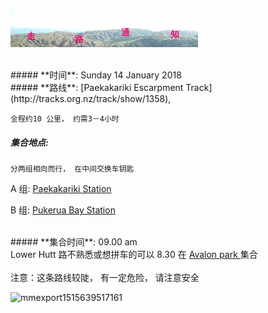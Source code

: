 ![skyline](_images/skyline2.png)

<br/>
##### **时间**: Sunday 14 January 2018
<br/>
##### **路线**: [Paekakariki Escarpment Track](http://tracks.org.nz/track/show/1358), 

``` 全程约10 公里， 约需3－4小时 ```
<br/>
##### **集合地点**: 

```分两组相向而行， 在中间交换车钥匙```

A 组: [Paekakariki Station](https://www.google.co.nz/maps/place/Paekakariki+Station/@-40.9869581,174.9522701,17z)

B 组: [Pukerua Bay Station](https://www.google.co.nz/maps/place/Pukerua+Bay+Station/@-41.0511694,174.9112678,12.36z)

<br/>
##### **集合时间**: 09.00 am 
<br/>
<div class="alert alert-warning">
Lower Hutt 路不熟悉或想拼车的可以 8.30 在 <a href="https://www.google.co.nz/maps/place/41%C2%B011'40.9%22S+174%C2%B055'57.4%22E/@-41.19468,174.930419,17z/data=!3m1!4b1!4m5!3m4!1s0x0:0x0!8m2!3d-41.19468!4d174.932613"> Avalon park  </a> 集合
</div>
<br/>

<div class="alert alert-danger">
注意：这条路线较陡， 有一定危险， 请注意安全
</div>

![mmexport1515639517161](_images/mmexport1515639517161.jpg)
